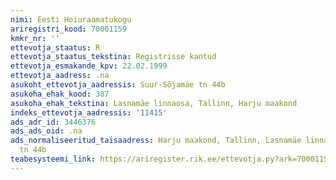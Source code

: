 ```yaml
---
nimi: Eesti Hoiuraamatukogu
ariregistri_kood: 70001159
kmkr_nr: ''
ettevotja_staatus: R
ettevotja_staatus_tekstina: Registrisse kantud
ettevotja_esmakande_kpv: 22.02.1999
ettevotja_aadress: .na
asukoht_ettevotja_aadressis: Suur-Sõjamäe tn 44b
asukoha_ehak_kood: 387
asukoha_ehak_tekstina: Lasnamäe linnaosa, Tallinn, Harju maakond
indeks_ettevotja_aadressis: '11415'
ads_adr_id: 3446376
ads_ads_oid: .na
ads_normaliseeritud_taisaadress: Harju maakond, Tallinn, Lasnamäe linnaosa, Suur-Sõjamäe
  tn 44b
teabesysteemi_link: https://ariregister.rik.ee/ettevotja.py?ark=70001159&ref=rekvisiidid
---
```

